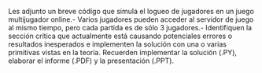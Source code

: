 Les adjunto un breve código que simula el logueo de jugadores en un juego multijugador online.- 
Varios jugadores pueden acceder al servidor de juego al mismo tiempo, pero cada partida es de sólo 3 jugadores.-
Identifiquen la sección crítica que actualmente está causando potenciales errores o resultados inesperados e implementen la solución con una o varias primitivas vistas en la teoría.
Recuerden implementar la solución (.PY), elaborar el informe (.PDF) y la presentación (.PPT).